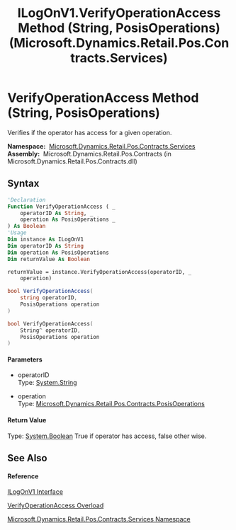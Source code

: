 ﻿---
title: ILogOnV1.VerifyOperationAccess Method (String, PosisOperations) (Microsoft.Dynamics.Retail.Pos.Contracts.Services)
TOCTitle: VerifyOperationAccess Method (String, PosisOperations)
ms:assetid: M:Microsoft.Dynamics.Retail.Pos.Contracts.Services.ILogOnV1.VerifyOperationAccess(System.String,Microsoft.Dynamics.Retail.Pos.Contracts.PosisOperations)
ms:mtpsurl: https://technet.microsoft.com/en-us/library/microsoft.dynamics.retail.pos.contracts.services.ilogonv1.verifyoperationaccess(v=AX.60)
ms:contentKeyID: 49842090
ms.date: 05/18/2015
mtps_version: v=AX.60
dev_langs:
- vb
- csharp
- c++
---

# VerifyOperationAccess Method (String, PosisOperations)

Verifies if the operator has access for a given operation.

**Namespace:**  [Microsoft.Dynamics.Retail.Pos.Contracts.Services](microsoft-dynamics-retail-pos-contracts-services-namespace.md)  
**Assembly:**  Microsoft.Dynamics.Retail.Pos.Contracts (in Microsoft.Dynamics.Retail.Pos.Contracts.dll)

## Syntax

``` vb
'Declaration
Function VerifyOperationAccess ( _
    operatorID As String, _
    operation As PosisOperations _
) As Boolean
'Usage
Dim instance As ILogOnV1
Dim operatorID As String
Dim operation As PosisOperations
Dim returnValue As Boolean

returnValue = instance.VerifyOperationAccess(operatorID, _
    operation)
```

``` csharp
bool VerifyOperationAccess(
    string operatorID,
    PosisOperations operation
)
```

``` c++
bool VerifyOperationAccess(
    String^ operatorID, 
    PosisOperations operation
)
```

#### Parameters

  - operatorID  
    Type: [System.String](https://technet.microsoft.com/en-us/library/s1wwdcbf\(v=ax.60\))  

<!-- end list -->

  - operation  
    Type: [Microsoft.Dynamics.Retail.Pos.Contracts.PosisOperations](posisoperations-enumeration-microsoft-dynamics-retail-pos-contracts.md)  

#### Return Value

Type: [System.Boolean](https://technet.microsoft.com/en-us/library/a28wyd50\(v=ax.60\))  
True if operator has access, false other wise.  

## See Also

#### Reference

[ILogOnV1 Interface](ilogonv1-interface-microsoft-dynamics-retail-pos-contracts-services.md)

[VerifyOperationAccess Overload](ilogonv1-verifyoperationaccess-method-microsoft-dynamics-retail-pos-contracts-services.md)

[Microsoft.Dynamics.Retail.Pos.Contracts.Services Namespace](microsoft-dynamics-retail-pos-contracts-services-namespace.md)


